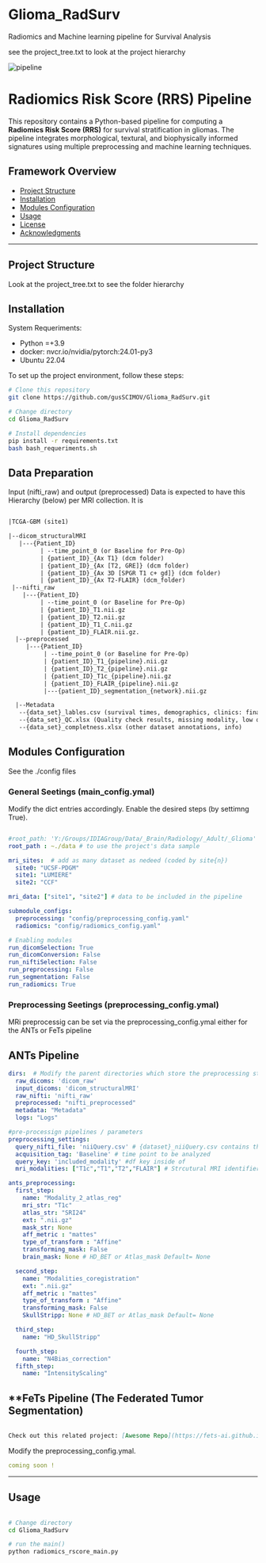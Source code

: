 # Glioma_RadSurv
Radiomics and Machine learning pipeline for Survival Analysis

see the project_tree.txt to look at the project hierarchy

![pipeline](https://github.com/user-attachments/assets/f1f9a3d6-74f8-4c35-9b7e-7cc9e63c0ac3)

# Radiomics Risk Score (RRS) Pipeline

This repository contains a Python-based pipeline for computing a **Radiomics Risk Score (RRS)** for survival stratification in gliomas. The pipeline integrates morphological, textural, and biophysically informed signatures using multiple preprocessing and machine learning techniques.

## **Framework Overview**
- [Project Structure](#project-structure)
- [Installation](#installation)
- [Modules Configuration](#modules-configuration)
- [Usage](#usage)
- [License](#license)
- [Acknowledgments](#acknowledgments)

---

## **Project Structure**

Look at the project_tree.txt to see the folder hierarchy

## **Installation**
System Requeriments:

* Python =+3.9
* docker: nvcr.io/nvidia/pytorch:24.01-py3
* Ubuntu 22.04

To set up the project environment, follow these steps:

```sh
# Clone this repository
git clone https://github.com/gusSCIMOV/Glioma_RadSurv.git

# Change directory
cd Glioma_RadSurv

# Install dependencies
pip install -r requirements.txt
bash bash_requeriments.sh 
```

## **Data Preparation**
Input (nifti_raw) and output (preprocessed) Data is expected to have this Hierarchy (below) per MRI collection. It is 
```txt

|TCGA-GBM (site1)

|--dicom_structuralMRI
   |---{Patient_ID}​
         | --time_point_0​ (or Baseline for Pre-Op)
         | {patient_ID}_{Ax T1} (dcm folder)
         | {patient_ID}_{Ax [T2, GRE]}​ (dcm folder)
         | {patient_ID}_{Ax 3D [SPGR T1 c+ gd]} (dcm folder)​
         | {patient_ID}_{Ax T2-FLAIR} (dcm_folder)
 |--nifti_raw
    |---{Patient_ID}​
         | --time_point_0​ (or Baseline for Pre-Op)
         | {patient_ID}_T1.nii.gz​
         | {patient_ID}_T2.nii.gz​
         | {patient_ID}_T1_C.nii.gz​
         | {patient_ID}_FLAIR.nii.gz.​
  |--preprocessed​
     |---{Patient_ID}​
          | --time_point_0​ (or Baseline for Pre-Op)
          | {patient_ID}_T1_{pipeline}.nii.gz​
          | {patient_ID}_T2_{pipeline}.nii.gz​
          | {patient_ID}_T1c_{pipeline}.nii.gz​
          | {patient_ID}_FLAIR_{pipeline}.nii.gz​
          |---{patient_ID}_segmentation_{network}.nii.gz

  |--Metadata​
   --{data_set}_lables.csv (survival times, demographics, clinics: final datset)​
   --{data_set}_QC.xlsx (Quality check results, missing modality, low quality images)​
   --{data_set}_completness.xlsx (other dataset annotations, info)​
```

## **Modules Configuration**
See the ./config files 

### **General Seetings (main_config.ymal)**

Modify the dict entries accordingly. Enable the desired steps (by settimng True).

```yaml

#root_path: 'Y:/Groups/IDIAGroup/Data/_Brain/Radiology/_Adult/_Glioma' # data root path in your volume/system
root_path : ~./data # to use the project's data sample 

mri_sites:  # add as many dataset as nedeed (coded by site{n})
  site0: "UCSF-PDGM"
  site1: "LUMIERE"
  site2: "CCF"

mri_data: ["site1", "site2"] # data to be included in the pipeline

submodule_configs:
  preprocessing: "config/preprocessing_config.yaml"
  radiomics: "config/radiomics_config.yaml"

# Enabling modules
run_dicomSelection: True
run_dicomConversion: False
run_niftiSelection: False 
run_preprocessing: False
run_segmentation: False
run_radiomics: True

```
### **Preprocessing Seetings (preprocessing_config.ymal)**

MRi preprocessig can be set via the preprocessing_config.ymal either for the ANTs or FeTs pipeline

## **ANTs Pipeline**

```yaml
dirs:  # Modify the parent directories which store the preprocessing steps outputs and log files 
  raw_dicoms: 'dicom_raw'
  input_dicoms: 'dicom_structuralMRI'
  raw_nifti: 'nifti_raw'
  preprocessed: "nifti_preprocessed"
  metadata: "Metadata"
  logs: "Logs"

#pre-processign pipelines / parameters 
preprocessing_settings:
  query_nifti_file: 'niiQuery.csv' # {dataset}_niiQuery.csv contains the 4 MRI modalities to be included (see oen example at ~./data/TCGA-GBM/Metadata)
  acquisition_tag: 'Baseline' # time point to be analyzed
  query_key: 'included_modality' #df key inside of 
  mri_modalities: ["T1c","T1","T2","FLAIR"] # Strcutural MRI identifiers (strings. T1c might be also eferred as T1gd)

ants_preprocessing:
  first_step: 
    name: "Modality_2_atlas_reg"
    mri_str: "T1c" 
    atlas_str: "SRI24"
    ext: ".nii.gz"
    mask_str: None
    aff_metric : "mattes"
    type_of_transform : "Affine"
    transforming_mask: False
    brain_mask: None # HD_BET or Atlas_mask Default= None

  second_step: 
    name: "Modalities_coregistration"
    ext: ".nii.gz"
    aff_metric : "mattes"
    type_of_transform : "Affine"
    transforming_mask: False
    SkullStripp: None # HD_BET or Atlas_mask Default= None

  third_step: 
    name: "HD_SkullStripp"

  fourth_step: 
    name: "N4Bias_correction"
  fifth_step:  
    name: "IntensityScaling"

```
## **FeTs Pipeline (The Federated Tumor Segmentation)

```md

Check out this related project: [Awesome Repo](https://fets-ai.github.io/Front-End/process_data#pre-processing)

```

Modify the preprocessing_config.ymal.


```yaml
coming soon !
```

---
## **Usage**


```sh

# Change directory
cd Glioma_RadSurv

# run the main()
python radiomics_rscore_main.py

```


